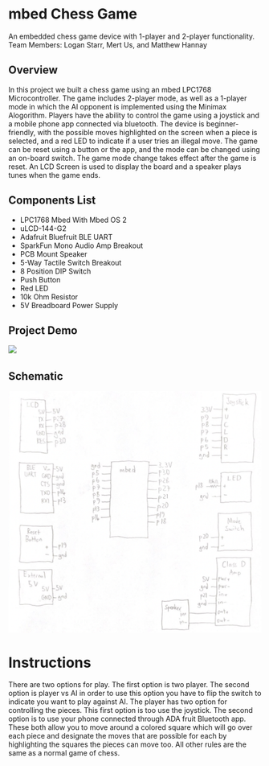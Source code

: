# mbed Chess Game
An embedded chess game device with 1-player and 2-player functionality.
Team Members: Logan Starr, Mert Us, and Matthew Hannay

## Overview 
In this project we built a chess game using an mbed LPC1768 Microcontroller. The game includes 2-player mode, as well as a 1-player mode in which the AI opponent is implemented using the Minimax Alogorithm. Players have the ability to control the game using a joystick and a mobile phone app connected via bluetooth. The device is beginner-friendly, with the possible moves highlighted on the screen when a piece is selected, and a red LED to indicate if a user tries an illegal move. The game can be reset using a button or the app, and the mode can be changed using an on-board switch. The game mode change takes effect after the game is reset. An LCD Screen is used to display the board and a speaker plays tunes when the game ends.

## Components List
* LPC1768 Mbed With Mbed OS 2
* uLCD-144-G2
* Adafruit Bluefruit BLE UART
* SparkFun Mono Audio Amp Breakout
* PCB Mount Speaker
* 5-Way Tactile Switch Breakout
* 8 Position DIP Switch
* Push Button
* Red LED
* 10k Ohm Resistor
* 5V Breadboard Power Supply

## Project Demo
[<img src="https://github.com/usmert/ECE4180_mbed_chess_project/images/chess_proj_thumbnail.png" width="600">](https://www.youtube.com/watch?v=JMscDs1BIZE&t=2s)

## Schematic
<img src="https://github.com/usmert/ECE4180_mbed_chess_project/blob/main/images/chess_proj_schematic.png" width="600">

# Instructions

There are two options for play. The first option is two player. The second option is player vs AI in order to use this option you have to flip the switch to indicate you want to play against AI. 
The player has two option for controlling the pieces. This first option is too use the joystick. The second option is to use your phone connected through ADA fruit Bluetooth app.  These both allow you to move around a colored square which will go over each piece and designate the moves that are possible for each by highlighting the squares the pieces can move too.
All other rules are the same as a normal game of chess.
